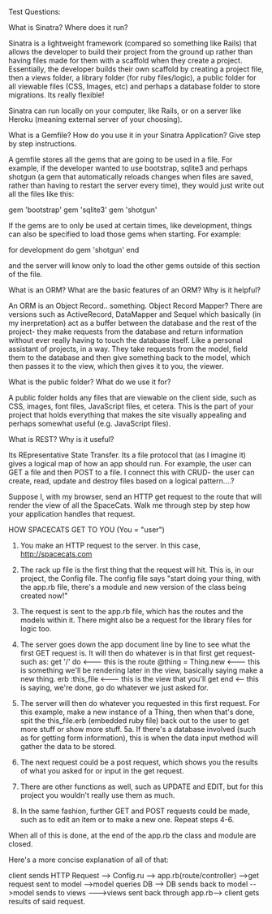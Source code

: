 Test Questions:

What is Sinatra? Where does it run?

Sinatra is a lightweight framework (compared so something like Rails) that allows the developer to build their project from the ground up rather than having files made for them with a scaffold when they create a project.  Essentially, the developer builds their own scaffold by creating a project file, then a views folder, a library folder (for ruby files/logic), a public folder for all viewable files (CSS, Images, etc) and perhaps a database folder to store migrations.  Its really flexible!

Sinatra can run locally on your computer, like Rails, or on a server like Heroku (meaning external server of your choosing).

What is a Gemfile? How do you use it in your Sinatra Application? Give step by step instructions.

A gemfile stores all the gems that are going to be used in a file.  For example, if the developer wanted to use bootstrap, sqlite3 and perhaps shotgun (a gem that automatically reloads changes when files are saved, rather than having to restart the server every time), they would just write out all the files like this:

gem 'bootstrap'
gem 'sqlite3'
gem 'shotgun'

If the gems are to only be used at certain times, like development, things can also be specified to load those gems when starting.  For example:

for development do
gem 'shotgun'
end

and the server will know only to load the other gems outside of this section of the file.

What is an ORM? What are the basic features of an ORM? Why is it helpful?

An ORM is an Object Record..  something.  Object Record Mapper?  There are versions such as ActiveRecord, DataMapper and Sequel which basically (in my inerpretation) act as a buffer between the database and the rest of the project- they make requests from the database and return information without ever really having to touch the database itself.  Like a personal assistant of projects, in a way.  They take requests from the model, field them to the database and then give something back to the model, which then passes it to the view, which then gives it to you, the viewer.

What is the public folder? What do we use it for?

A public folder holds any files that are viewable on the client side, such as CSS, images, font files, JavaScript files, et cetera.  This is the part of your project that holds everything that makes the site visually appealing and perhaps somewhat useful (e.g. JavaScript files).

What is REST? Why is it useful?

Its REpresentative State Transfer.  Its a file protocol that (as I imagine it) gives a logical map of how an app should run.  For example, the user can GET a file and then POST to a file.  I connect this with CRUD- the user can create, read, update and destroy files based on a logical pattern....?

Suppose I, with my browser, send an HTTP get request to the route that will render the view of all the SpaceCats. Walk me through step by step how your application handles that request.

HOW SPACECATS GET TO YOU  (You = "user")
1. You make an HTTP request to the server.  In this case, http://spacecats.com
2. The rack up file is the first thing that the request will hit.  This is, in our project, the Config file.  The config file says "start doing your thing, with the app.rb file, there's a module and new version of the class being created now!"
3. The request is sent to the app.rb file, which has the routes and the models within it.  There might also be a request for the library files for logic too.
4. The server goes down the app document line by line to see what the first GET request is.  It will then do whatever is in that first get request- such as:
	get '/' do <--- this is the route
		@thing = Thing.new <--- this is something we'll be rendering later in the view, 							basically saying make a new thing.
		erb :this_file <--- this is the view that you'll get
	end <-- this is saying, we're done, go do whatever we just asked for.

5. The server will then do whatever you requested in this first request. For this example, make a new instance of a Thing, then when that's done, spit the this_file.erb (embedded ruby file) back out to the user to get more stuff or show more stuff.
5a. If there's a database involved (such as for getting form information), this is when the data input method will gather the data to be stored.
6. The next request could be a post request, which shows you the results of what you asked for or input in the get request.
7. There are other functions as well, such as UPDATE and EDIT, but for this project you wouldn't really use them as much.
8. In the same fashion, further GET and POST requests could be made, such as to edit an item or to make a new one.  Repeat steps 4-6.

When all of this is done, at the end of the app.rb the class and module are closed.

Here's a more concise explanation of all of that:

client sends HTTP Request --> Config.ru --> app.rb(route/controller) -->get request sent to model -->model queries DB --> DB sends back to model -->model sends to views --->views sent back through app.rb--> client gets results of said request. 
